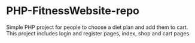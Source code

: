 # PHP-FitnessWebsite-repo
Simple PHP project for people to choose a diet plan and add them to cart. This project includes login and register pages, index, shop and cart pages 
